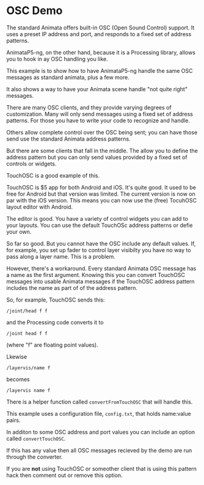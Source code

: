 # OSC Demo #

The standard Animata offers built-in OSC (Open Sound Control) support.  It uses a preset IP address and port, and responds to  a fixed set of address patterns.

AnimataP5-ng, on the other hand, because it is a Processing library, allows you to hook in ay OSC handling you like.

This example is to show how to have AnimataP5-ng handle the same OSC messages as standard animata, plus a few more.

It also shows a way to have your Animata scene handle "not quite right" messages.

There are many OSC clients, and they provide varying degrees of customization.  Many will only send messages using a fixed set of address patterns.  For those you have to write your code to recognize and handle.

Others allow complete control over the OSC being sent; you can have those send use the standard Animata address patterns.

But there are some clients that fall in the middle.  The allow you to define the address pattern but you can only send values provided by a fixed set of controls or widgets.  

TouchOSC is a good example of this.

TouchOSC is $5 app for both Android and iOS.  It's quite good. It used to be free for Android but that version was limited.  The current version is now on par with the iOS version. This means you can now use the (free) TocuhOSC layout editor with Android.

The editor is good.  You have a variety of control widgets you can add to your layouts.  You can use the default TouchOSc address patterns or defie your own.  

So far so good.  But you cannot have the OSC include any default values.  If, for example, you set up fader to control layer visibilty you have no way to pass along a layer name.  This is a problem.

However, there's a workaround.  Every standard Animata OSC message has a name as the first argument.  Knowing this you can convert TouchOSC messages into  usable Animata messages if the TouchOSC address pattern includes the name as part of of the address pattern.

So, for example, TouchOSC sends this:

    /joint/head f f

and the Processing code converts it to

    /joint head f f 

(where "f" are floating point values).

Lkewise 

    /layervis/name f

becomes

    /layervis name f


There is a helper function called `convertFromTouchOSC` that will handle this.

This example uses a configuration file, `config.txt`, that holds name:value pairs.

In additon to some OSC address and port values you can include an option called `convertTouchOSC`.

If this has any value then all OSC messages recieved by the demo are run through the converter.

If you are **not** using TouchOSC or someother client that is using this pattern hack then comment out or remove this option.



